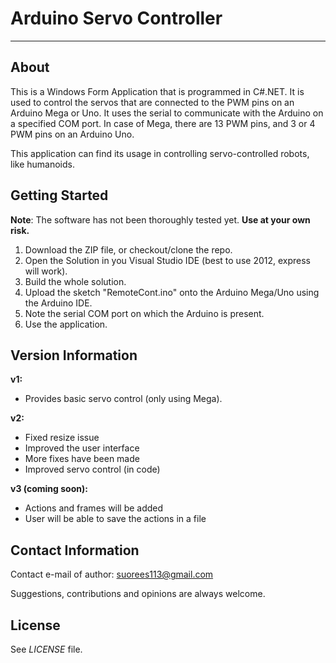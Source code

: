 Arduino Servo Controller
===================
-------------------------------

About
-------

This is a Windows Form Application that is programmed in C#.NET. 
It is used to control the servos that are connected to the PWM pins on an Arduino Mega or Uno.
It uses the serial to communicate with the Arduino on a specified COM port.
In case of Mega, there are 13 PWM pins, and 3 or 4 PWM pins on an Arduino Uno.

This application can find its usage in controlling servo-controlled robots, like humanoids.

Getting Started
---------------------

**Note**: The software has not been thoroughly tested yet. **Use at your own risk.**

1. Download the ZIP file, or checkout/clone the repo.
2. Open the Solution in you Visual Studio IDE (best to use 2012, express will work).
3. Build the whole solution.
4. Upload the sketch "RemoteCont.ino" onto the Arduino Mega/Uno using the Arduino IDE.
5. Note the serial COM port on which the Arduino is present.
6. Use the application.
 
Version Information
---------------------
**v1:**
* Provides basic servo control (only using Mega).

**v2:**
* Fixed resize issue
* Improved the user interface
* More fixes have been made
* Improved servo control (in code)

**v3 (coming soon):**
* Actions and frames will be added
* User will be able to save the actions in a file

Contact Information
------------------------

Contact e-mail of author:
[suorees113@gmail.com](mailto:suorees113@gmail.com)

Suggestions, contributions and opinions are always welcome.

License
-----------

See *LICENSE* file.
